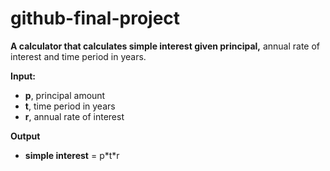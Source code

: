 # github-final-project

**A calculator that calculates simple interest given principal,** annual rate of interest and time period in years.

**Input:**
- **p**, principal amount
- **t**, time period in years
- **r**, annual rate of interest

**Output**
- **simple interest** = p\*t\*r
